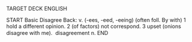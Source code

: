 TARGET DECK
ENGLISH

START
Basic
Disagree
Back: v. (-ees, -eed, -eeing) (often foll. By with) 1 hold a different opinion. 2 (of factors) not correspond. 3 upset (onions disagree with me).  disagreement n.
END
